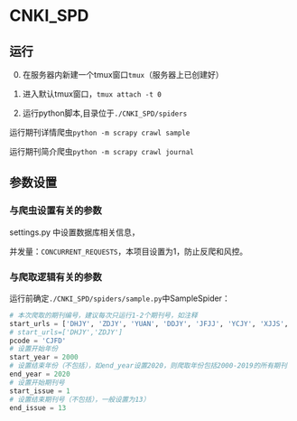 # CNKI_SPD

## 运行

0. 在服务器内新建一个tmux窗口`tmux`（服务器上已创建好）

1. 进入默认tmux窗口，`tmux attach -t 0`

2. 运行python脚本,目录位于`./CNKI_SPD/spiders`

运行期刊详情爬虫`python -m scrapy crawl sample`

运行期刊简介爬虫`python -m scrapy crawl journal`

## 参数设置

### 与爬虫设置有关的参数
settings.py 中设置数据库相关信息，

并发量：`CONCURRENT_REQUESTS`，本项目设置为1，防止反爬和风控。

### 与爬取逻辑有关的参数

运行前确定`./CNKI_SPD/spiders/sample.py`中SampleSpider：

```python
# 本次爬取的期刊编号，建议每次只运行1-2个期刊号，如注释
start_urls = ['DHJY', 'ZDJY', 'YUAN', 'DDJY', 'JFJJ', 'YCJY', 'XJJS', 'XDYC']
# start_urls=['DHJY','ZDJY']
pcode = 'CJFD'
# 设置开始年份
start_year = 2000
# 设置结束年份（不包括），如end_year设置2020，则爬取年份包括2000-2019的所有期刊
end_year = 2020
# 设置开始期刊号
start_issue = 1
# 设置结束期刊号（不包括），一般设置为13）
end_issue = 13
```
